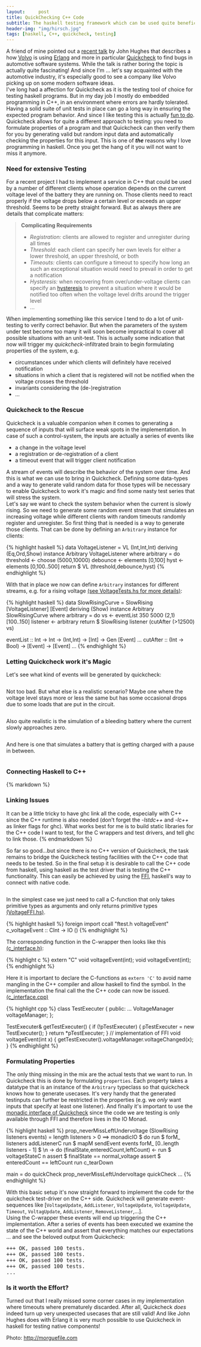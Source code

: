 ```yaml
---
layout:     post
title: QuickChecking C++ Code
subtitle: The haskell testing framework which can be used quite beneficial to test C++ code
header-img: "img/hirsch.jpg"
tags: [haskell, C++, quickcheck, testing]
---
```


A friend of mine pointed out a [recent talk] by John Hughes that describes a how [Volvo] is using [Erlang] and more in particular [Quickcheck] to find bugs in automotive software systems. While the talk is rather boring the topic is actually quite fascinating! And since I'm ... let's say acquainted with the automotive industry, it's especially good to see a company like Volvo picking up on some modern software ideas.  
I've long had a affection for Quickcheck as it is the testing tool of choice for testing haskell programs. But in my day job I mostly do embedded programming in C++, in an environment where errors are hardly tolerated. Having a solid suite of unit tests in place can go a long way in ensuring the expected program behavior. And since I like testing this is actually [fun to do].
Quickcheck allows for quite a different approach to testing: you need to formulate properties of a program and that Quickcheck can then verify them for you by generating valid but random input data and automatically checking the properties for this input. This is one of ___the___ reasons why I love programming in haskell. Once you get the hang of it you will not want to miss it anymore.

### Need for extensive Testing

For a recent project I had to implement a service in C++ that could be used by a number of different clients whose operation depends on the current voltage level of the battery they are running on. Those clients need to react properly if the voltage drops below a certain level or exceeds an upper threshold.
Seems to be pretty straight forward. But as always there are details that complicate matters:

> __Complicating Requirements__
>
> * _Registration:_ clients are allowed to register and unregister during all times
> * _Threshold:_ each client can specify her own levels for either a lower threshold, an upper threshold, or both
> * _Timeouts:_ clients can configure a timeout to specify how long an such an exceptional situation would need to prevail in order to get a notification
> * _Hysteresis:_ when recovering from over/under-voltage clients can specify an [hysteresis](http://en.wikipedia.org/wiki/Hysteresis#Control_systems) to prevent a situation where it would be notified too often when the voltage level drifts around the trigger level
> * ...

When implementing something like this service I tend to do a lot of unit-testing to verify correct behavior. But when the parameters of the system under test become too many it will soon become impractical to cover all possible situations with an unit-test.
This is actually some indication that now will trigger my *quickcheck*-infiltrated brain to begin formulating properties of the system, e.g.

* circumstances under which clients will definitely have received notification
* situations in which a client that is registered will not be notified when the voltage crosses the threshold
* invariants considering the (de-)registration
* ...

### Quickcheck to the Rescue

Quickcheck is a valuable companion when it comes to generating a sequence of inputs that will surface weak spots in the implementation. In case of such a control-system, the inputs are actually a series of events like

* a change in the voltage level
* a registration or de-registration of a client
* a timeout event that will trigger client notification

A stream of events will describe the behavior of the system over time. And this is what we can use to bring in Quickcheck.
Defining some data-types and a way to generate valid random data for those types will be necessary to enable Quickcheck to work it's magic and find some nasty test series that will stress the system.  
Let's say we want to check the system behavior when the current is slowly rising. So we need to generate some random event stream that simulates an increasing voltage while different clients with random timeouts randomly register and unregister. So first thing that is needed is a way to generate those clients. That can be done by defining an `Arbitrary` instance for clients:

{% highlight haskell %}
data VoltageListener = VL (Int,Int,Int) deriving (Eq,Ord,Show)
instance Arbitrary VoltageListener where
  arbitrary = do
    threshold <- choose (5000,10000)
    debounce <- elements [0,100]
    hyst <- elements [0,100..500]
    return $ VL (threshold,debounce,hyst)
{% endhighlight %}

With that in place we now can define `Arbitrary` instances for different streams, e.g. for a rising voltage [(see VoltageTests.hs for more details)]:

{% highlight haskell %}
data SlowRisingCurve = SlowRising [VoltageListener] [Event] deriving (Show)
instance Arbitrary SlowRisingCurve where
  arbitrary = do
    vs <- eventList 350 5000 (2,1) [100..150]
    listener <- arbitrary
    return $ SlowRising listener (cutAfter (>12500) vs)

eventList :: Int -> Int -> (Int,Int) -> [Int] -> Gen [Event]
...
cutAfter ::  (Int -> Bool) -> [Event] -> [Event]
...
{% endhighlight %}

### Letting Quickcheck work it's Magic

Let's see what kind of events will be generated by quickcheck:

<img class="img-responsive" src="{{ site.baseurl }}/img/quickcheck/slowlyRising.png" alt="">

Not too bad. But what else is a realistic scenario? Maybe one where the voltage level stays more or less the same but has some occasional drops due to some loads that are put in the circuit.

<img class="img-responsive" src="{{ site.baseurl }}/img/quickcheck/short_drops.png" alt="">

Also quite realistic is the simulation of a bleeding battery where the current slowly approaches zero.

<img class="img-responsive" src="{{ site.baseurl }}/img/quickcheck/slowlyDeclining.png" alt="">

And here is one that simulates a battery that is getting charged with a pause in between.

<img class="img-responsive" src="{{ site.baseurl }}/img/quickcheck/riseFallRise.png" alt="">

### Connecting Haskell to C++

<div class="jumbotron">

{% markdown %}
### Linking Issues

It can be a little tricky to have ghc link all the code, especially with C++ since the C++ runtime
is also needed (don't forget the _-lstdc++_ and _-lc++_ as linker flags for ghc). What works best
for me is to build static libraries for the C++ code I want to test, for the C wrappers and test
  drivers, and tell ghc to link those.
{% endmarkdown %}

</div>

So far so good...but since there is no C++ version of Quickcheck, the task remains to bridge the Quickcheck testing facilities with the C++ code that needs to be tested. So in the final setup it is desirable to call the C++ code from haskell, using haskell as the test driver that is testing the C++ functionality. This can easily be achieved by using the [FFI], haskell's way to connect with native code.

<img class="img-responsive" src="{{ site.baseurl }}/img/quickcheck/pipe.png" alt="">

In the simplest case we just need to call a C-function that only takes primitive types as arguments and only returns primitive types [(VoltageFFI.hs)].

{% highlight haskell %}
foreign import ccall "ftest.h voltageEvent"
     c_voltageEvent :: CInt -> IO ()
{% endhighlight %}

The corresponding function in the C-wrapper then looks like this [(c_interface.h)]:

{% highlight c %}
extern "C" void voltageEvent(int);
void voltageEvent(int);
{% endhighlight %}

Here it is important to declare the C-functions as `extern 'C'` to avoid name mangling in the C++ compiler and allow haskell to find the symbol. In the implementation the final call the the C++ code can now be issued. [(c_interface.cpp)]

{% highlight cpp %}
class TestExecuter {
public:
    ...
    VoltageManager voltageManager;
};

TestExecuter& getTestExecuter() {
    if (!pTestExecuter) { pTestExecuter = new TestExecuter(); }
    return *pTestExecuter;
}
// implementation of FFI
void voltageEvent(int x) {
    getTestExecuter().voltageManager.voltageChanged(x);
}
{% endhighlight %}

### Formulating Properties

The only thing missing in the mix are the actual tests that we want to run. In Quickcheck this is done by formulating `properties`. Each property takes a datatype that is an instance of the `Arbitrary` typeclass so that quickcheck knows how to generate usecases. It's very handy that the generated testinputs can further be restricted in the properties (e.g. we _only_ want inputs that specify at least one listener). And finally it's important to use the [monadic interface of Quickcheck] since the code we are testing is only available through FFI and therefore lives in the IO Monad.

{% highlight haskell %}
prop_neverMissLeftUndervoltage (SlowRising listeners events) =
  length listeners > 0 ==> monadicIO $ do
    run $ forM_ listeners addListenerC
    run $ mapM sendEvent events
    forM_ [0..length listeners - 1] $ \n -> do
      (finalState,enteredCount,leftCount) <- run $ voltageStateC n
      assert $ finalState == normal_voltage
      assert $ enteredCount == leftCount
    run c_tearDown

main = do
  quickCheck prop_neverMissLeftUndervoltage
  quickCheck ...
{% endhighlight %}

With this basic setup it's now straight forward to implement the code for the quickcheck test-driver on the C++ side. Quickcheck will generate event-sequences like [`VoltageUpdate`, `AddListener`, `VoltageUpdate`, `VoltageUpdate`, `Timeout`, `VoltagUpdate`, `AddListener`, `RemoveListener`,...].  
Using the C-wrapper these events will end up triggering the C++ implementation. After a series of events has been executed we examine the state of the C++ world and assert that everything matches our expectations ... and see the beloved output from Quickcheck:

<pre class="terminal">
+++ OK, passed 100 tests.
+++ OK, passed 100 tests.
+++ OK, passed 100 tests.
+++ OK, passed 100 tests.
...
</pre>

### Is it worth the Effort?

Turned out that I really missed some corner cases in my implementation where timeouts where prematurely discarded. After all, Quickcheck _does_ indeed turn up very unexpected usecases that are still valid! And like John Hughes does with Erlang it is very much possible to use Quickcheck in haskell for testing native components!

<citation>Photo: http://morguefile.com</citation>

[Quickcheck]:http://en.wikipedia.org/wiki/QuickCheck
[Volvo]:http://www.volvo.com
[recent talk]:http://vimeo.com/42751120
[Erlang]:http://www.erlang.org
[fun to do]:/posts/2011-07-11-gtest.html
[FFI]:http://www.haskell.org/haskellwiki/Foreign_Function_Interface
[(see VoltageTests.hs for more details)]:https://gist.github.com/3865403#file_voltage_tests.hs
[(VoltageFFI.hs)]:https://gist.github.com/3865403#file_voltage_ffi.hs
[(c_interface.h)]:https://gist.github.com/3865403#file_c_interface.h
[(c_interface.cpp)]:https://gist.github.com/3865403#file_c_interface.cpp
[monadic interface of Quickcheck]:http://www.cse.chalmers.se/~rjmh/Papers/QuickCheckST.ps
